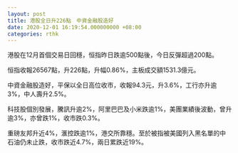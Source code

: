 ```yaml
---
layout: post
title: 港股全日升226點　中資金融股造好
date: 2020-12-01 16:19:54.000000000 +08:00
categories: rthk
---
```


港股在12月首個交易日回穩，恒指昨日跌逾500點後，今日反彈超過200點。

恒指收報26567點，升226點，升幅0.86%，主板成交額1531.3億元。

中資金融股造好，平保以全日高位收市，收報94.3元，升3.6%，工行亦升逾3%，中人壽升2.5%。

科技股個別發展，騰訊升逾2%，阿里巴巴及小米跌逾1%，美團業績後波動，曾升逾3%，亦曾跌1%，收市跌0.3%。

重磅友邦升近4%，滙控跌逾1%，港交所靠穩。至於被指被美國列入黑名單的中石油仍未止跌，收市跌近4.7%，兩日累跌近19%。
